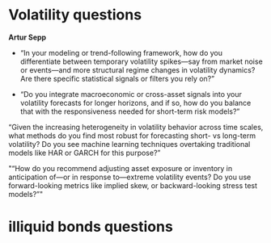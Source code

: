 # Volatility questions

**Artur Sepp**
- “In your modeling or trend-following framework, how do you differentiate between temporary volatility spikes—say from market noise or events—and more structural regime changes in volatility dynamics? Are there specific statistical signals or filters you rely on?”

- “Do you integrate macroeconomic or cross-asset signals into your volatility forecasts for longer horizons, and if so, how do you balance that with the responsiveness needed for short-term risk models?”

“Given the increasing heterogeneity in volatility behavior across time scales, what methods do you find most robust for forecasting short- vs long-term volatility? Do you see machine learning techniques overtaking traditional models like HAR or GARCH for this purpose?”

"“How do you recommend adjusting asset exposure or inventory in anticipation of—or in response to—extreme volatility events? Do you use forward-looking metrics like implied skew, or backward-looking stress test models?”"


# illiquid bonds questions

